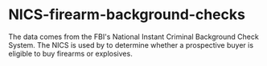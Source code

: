 # NICS-firearm-background-checks
The data comes from the FBI's National Instant Criminal Background Check System. The NICS is used by to determine whether a prospective buyer is eligible to buy firearms or explosives.
